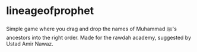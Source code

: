 # lineageofprophet
Simple game where you drag and drop the names of Muhammad ﷺ's ancestors into the right order. Made for the rawdah academy, suggested by Ustad Amir Nawaz.

